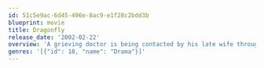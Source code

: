 ```yaml
---
id: 51c5e9ac-6d45-496e-8ac9-e1f28c2bdd3b
blueprint: movie
title: Dragonfly
release_date: '2002-02-22'
overview: 'A grieving doctor is being contacted by his late wife through his patients near death experiences.'
genres: '[{"id": 18, "name": "Drama"}]'
---
```

